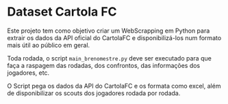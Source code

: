 # Dataset Cartola FC

Este projeto tem como objetivo criar um WebScrapping em Python para extrair os dados da API oficial do CartolaFC e disponibilizá-los num formato mais útil ao público em geral.

Toda rodada, o script `main_brenomestre.py` deve ser executado para que faça a raspagem das rodadas, dos confrontos, das informações dos jogadores, etc.

O Script pega os dados da API do CartolaFC e os formata como excel, além de disponibilizar os scouts dos jogadores rodada por rodada.
